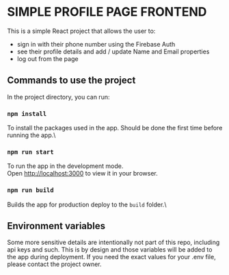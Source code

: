 # SIMPLE PROFILE PAGE FRONTEND

This is a simple React project that allows the user to:
- sign in with their phone number using the Firebase Auth 
- see their profile details and add / update Name and Email properties
- log out from the page

## Commands to use the project

In the project directory, you can run:

### `npm install`

To install the packages used in the app. Should be done the first time before running the app.\

### `npm run start`

To run the app in the development mode.\
Open [http://localhost:3000](http://localhost:3000) to view it in your browser.

### `npm run build`

Builds the app for production deploy to the `build` folder.\

## Environment variables

Some more sensitive details are intentionally not part of this repo, including api keys and such. This is by design and those variables will be added to the app during deployment. If you need the exact values for your .env file, please contact the project owner. 